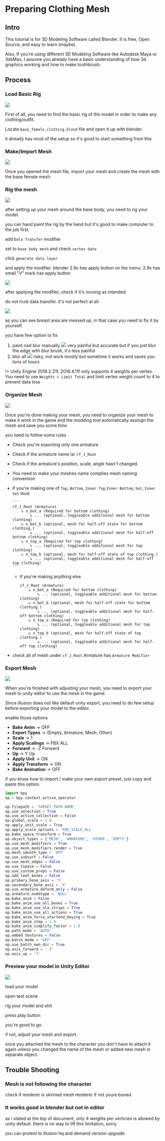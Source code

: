 # Preparing Clothing Mesh

## Intro

This tutorial is for 3D Modeling Software called Blender. It is free, Open Source, and easy to learn (maybe).

Also, If you're using different 3D Modeling Software like Autodesk Maya or 3dsMax, I assume you already have a basic understanding of how 3d graphics working and how to make toothbrush.

## Process

### Load Basic Rig

![](images/tut_01.png)

First of all, you need to find the basic rig of the model in order to make any clothing/outfit.

Locate `base_female_clothing.blend` file and open it up with blender.

it already has most of the setup so it's good to start something from this

### Make/Import Mesh

![](images/tut_02.png)

Once you opened the mesh file, import your mesh and create the mesh with the base female mesh.

### Rig the mesh

![](images/tut_03.png)

after setting up your mesh around the base body, you need to rig your model.

you can hand paint the rig by the hand but it's good to make computer to the job first.

add `Data Transfer` modifier

set to `base body mesh` and check `vertex data`

click `generate data layer`

and apply the modifier. blender 2.8x has apply button on the menu. 2.9x has small "V" mark has apply button

![](images/tut_04.png)

after applying the modifier, check if it's moving as intended.

do not trust data transfer. it's not perfect at all.

![](images/rig_00.png)

as you can see breast area are messed up, in that case you need to fix it by yourself.

you have few option to fix

1. paint nad blur manually
   ![](images/rig_01.png)
   very painful but accurate
   but if you just blur the edge with blur brush, it's less painful
2. blur all
   ![](images/rig_02.png)
   risky, not work mostly but sometime it works and saves you tons of hours

!> Unity Engine 2018.2.21f, 2018.4.11f only supports 4 weights per vertex. You need to use `Weights > Limit Total` and limit vertex weight count to 4 to prevent data loss

### Organize Mesh

![](images/str_00.png)

Once you're done making your mesh, you need to organize your mesh to make it work in the game and the modding tool automatically assingn the mesh and save you some time

you need to follow some rules

-   Check you're exporting only one armature
-   Check if the armature name isr `cf_J_Root`
-   Check if the armature's position, scale, angle hasn't changed.
-   You need to make your meshes name complies mesh naming convention

-   if you're making one of `Top`, `Bottom`, `Inner Top`,`Inner Bottom`, `Set`, `Inner Set` mod

        ```
        cf_J_Root (Armature)
            ↳ n_bot_a (Required for bottom clothing)
                ↳ ... (optional, toggleable additional mesh for bottom clothing)
            ↳ n_bot_b (optional, mesh for half-off state for bottom clothing.)
                ↳ ... (optional, toggleable additional mesh for half-off bottom clothing)
            ↳ n_top_a (Required for top clothing)
                ↳ ... (optional, toggleable additional mesh for top clothing)
            ↳ n_top_b (optional, mesh for half-off state of top clothing.)
                ↳ ... (optional, toggleable additional mesh for half-off top clothing)
        ```

    -   if you're making anything else

        ```
        cf_J_Root (Armature)
            ↳ n_bot_a (Required for bottom clothing)
                ↳ ... (optional, toggleable additional mesh for bottom clothing)
            ↳ n_bot_b (optional, mesh for half-off state for bottom clothing.)
                ↳ ... (optional, toggleable additional mesh for half-off bottom clothing)
            ↳ n_top_a (Required for top clothing)
                ↳ ... (optional, toggleable additional mesh for top clothing)
            ↳ n_top_b (optional, mesh for half-off state of top clothing.)
                ↳ ... (optional, toggleable additional mesh for half-off top clothing)
        ```

-   check all of mesh under `cf_J_Root` Armature has `Armature Modifier`

### Export Mesh

![](images/export_00.png)

When you're finished with adjusting your mesh, you need to export your mesh to unity editor to use the mesh in the game.

Since illusion does not like default unity export, you need to do few setup before exporting your model to the editor.

enable those options

-   **Bake Anim** → OFF
-   **Export Types** → {Empty, Armature, Mesh, Other}
-   **Scale** → 1
-   **Apply Scalings** → FBX ALL
-   **Forward** → -Z Forward
-   **Up** → Y Up
-   **Apply Unit** → ON
-   **Apply Transform** → ON
-   **Bake Animation** → OFF

if you know how to import / make your own export preset, just copy and paste this option.

```python
import bpy
op = bpy.context.active_operator

op.filepath = 'TARGET PATH NAME'
op.use_selection = True
op.use_active_collection = False
op.global_scale = 1.0
op.apply_unit_scale = True
op.apply_scale_options = 'FBX_SCALE_ALL'
op.bake_space_transform = True
op.object_types = {'MESH', 'ARMATURE', 'OTHER', 'EMPTY'}
op.use_mesh_modifiers = True
op.use_mesh_modifiers_render = True
op.mesh_smooth_type = 'OFF'
op.use_subsurf = False
op.use_mesh_edges = False
op.use_tspace = False
op.use_custom_props = False
op.add_leaf_bones = False
op.primary_bone_axis = 'Y'
op.secondary_bone_axis = 'X'
op.use_armature_deform_only = False
op.armature_nodetype = 'NULL'
op.bake_anim = False
op.bake_anim_use_all_bones = True
op.bake_anim_use_nla_strips = True
op.bake_anim_use_all_actions = True
op.bake_anim_force_startend_keying = True
op.bake_anim_step = 1.0
op.bake_anim_simplify_factor = 1.0
op.path_mode = 'AUTO'
op.embed_textures = False
op.batch_mode = 'OFF'
op.use_batch_own_dir = True
op.axis_forward = '-Z'
op.axis_up = 'Y'
```

### Preview your model in Unity Editor

![](images/ig_00.png)

load your model

open test scene

rig your model and shit

press play button

you're good to go.

if not, adjust your mesh and export.

once you attached the mesh to the character you don't have to attach it again unless you changed the name of the mesh or added new mesh in separate object.

## Trouble Shooting

### Mesh is not following the character

check if renderer is skinned mesh renderer if not youre boned

### It works good in blender but not in editor

as i stated at the top of document, only 4 weights per verticies is allowed by unity default. there is no way to lift this limitation, sorry.

you can protest to illusion hq and demand version upgrade
